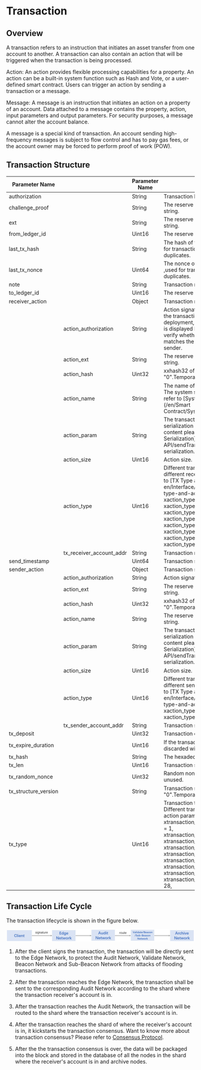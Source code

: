 # Transaction 

## Overview

A transaction refers to an instruction that initiates an asset transfer from one account to another. A transaction can also contain an action that will be triggered when the transaction is being processed.

Action: An action provides flexible processing capabilities for a property. An action can be a built-in system function such as Hash and Vote, or a user-defined smart contract. Users can trigger an action by sending a transaction or a message.

Message: A message is an instruction that initiates an action on a property of an account. Data attached to a message contains the property, action, input parameters and output parameters. For security purposes, a message cannot alter the account balance.

A message is a special kind of transaction. An account sending high-frequency messages is subject to flow control and has to pay gas fees, or the account owner may be forced to perform proof of work (POW).

## Transaction Structure

| Parameter Name       |                          | Parameter Name | Description                                                  |
| -------------------- | ------------------------ | -------------- | ------------------------------------------------------------ |
| authorization        |                          | String         | Transaction body signature.                                  |
| challenge_proof      |                          | String         | The reserve parameter, default to empty string.              |
| ext                  |                          | String         | The reserve parameter, default to empty string.              |
| from_ledger_id       |                          | Uint16         | The reserve parameter, default to "0".                       |
| last_tx_hash         |                          | String         | The hash of the previous transaction ,used for transaction sorting and removing duplicates. |
| last_tx_nonce        |                          | Uint64         | The nonce of the previous transaction ,used for transaction sorting and removing duplicates. |
| note                 |                          | String         | Transaction note.                                            |
| to_ledger_id         |                          | Uint16         | The reserve parameter, default to "0".                       |
| receiver_action      |                          | Object         | Transaction receiver action.                                 |
|                      | action_authorization     | String         | Action signature, JSON structure. When the transaction is application contract deployment, the public key of the contract is displayed here. The public key is used to verify whether the contract account matches the account of the transaction sender. |
|                      | action_ext               | String         | The reserve parameter, default to empty string.              |
|                      | action_hash              | Uint32         | xxhash32 of the action.Default to "0".Temporary unused.      |
|                      | action_name              | String         | The name of contract function.<br/>The system smart contract function,please refer to [System Smart Contract API](/en/Smart Contract/SystemContractAPI.md). |
|                      | action_param             | String         | The transaction receiver action.The serialization of different action perform content please refer to [Action Param Serialization](docs- en/Interface/RPC-API/sendTransaction/action-param-serialization.md). |
|                      | action_size              | Uint16         | Action size.                                                 |
|                      | action_type              | Uint16         | Different transaction type correspond to different receiver action type, please refer to [TX Type and Action Type](docs- en/Interface/RPC-API/sendTransaction/tx-type-and-action-type.md).<br/>xaction_type_asset_out                = 0,  <br/>xaction_type_create_contract_account    = 3,    <br/>xaction_type_run_contract              = 5,    <br/>xaction_type_asset_in                = 6,    <br/>xaction_type_pledge_token_vote          = 21,   <br/>xaction_type_redeem_token_vote          = 22,<br/>xaction_type_pledge_token               = 23,   <br/>xaction_type_redeem_token               = 24, |
|                      | tx_receiver_account_addr | String         | Transaction receiver account address.                        |
| send_timestamp       |                          | Uint64         | Transaction send timestamp.                                  |
| sender_action        |                          | Object         | Transaction sender action.                                   |
|                      | action_authorization     | String         | Action signature, JSON structure.                            |
|                      | action_ext               | String         | The reserve parameter, default to empty string.              |
|                      | action_hash              | Uint32         | xxhash32 of the action.Default to "0".Temporary unused.      |
|                      | action_name              | String         | The reserve parameter, default to empty string.              |
|                      | action_param             | String         | The transaction sender action.The serialization of different action perform content please refer to [Action Param Serialization](docs- en/Interface/RPC-API/sendTransaction/action-param-serialization.md). |
|                      | action_size              | Uint16         | Action size.                                                 |
|                      | action_type              | Uint16         | Different transaction types correspond to different sender action types, please refer to [TX Type and Action Type](docs- en/Interface/RPC-API/sendTransaction/tx-type-and-action-type.md).<br/>xaction_type_asset_out                  = 0,    <br/>xaction_type_source_null =1, |
|                      | tx_sender_account_addr   | String         | Transaction sender account address.                          |
| tx_deposit           |                          | Uint32         | Transaction deposit.The unit is uTOP.                        |
| tx_expire_duration   |                          | Uint16         | If the transaction expires, it will be discarded with the default time of 100s. |
| tx_hash              |                          | String         | The hexadecimal of the transaction hash.                     |
| tx_len               |                          | Uint16         | Transaction size.                                            |
| tx_random_nonce      |                          | Uint32         | Random nonce.Default to "0".Temporary unused.                |
| tx_structure_version |                          | String         | Transaction structure version.Default to "0".Temporary unused. |
| tx_type              |                          | Uint16         | Transaction type.<br/>Different transaction types have different action param and action type in action.<br/>xtransaction_type_create_contract_account       = 1, <br/>xtransaction_type_run_contract                            = 3,<br/>xtransaction_type_transfer                                     = 4,<br/>xtransaction_type_vote                                             = 20, <br/>xtransaction_type_abolish_vote                               = 21,<br/>xtransaction_type_pledge_token_gas                      = 22,  <br/>xtransaction_type_redeem_token_gas                    = 23,   <br/>xtransaction_type_pledge_token_vote                     = 27,<br/>xtransaction_type_redeem_token_vote                    = 28, |

## Transaction Life Cycle

The transaction lifecycle is shown in the figure below.

![Snap47](TransactionProtocol.assets/Snap47-1599553864316.jpg)

1. After the client signs the transaction, the transaction will be directly sent to the Edge Network, to protect the Audit Network, Validate Network, Beacon Network and Sub-Beacon Network from attacks of flooding transactions.

2. After the transaction reaches the Edge Network, the transaction shall be sent to the corresponding Audit Network according to the shard where the transaction receiver's account is in.

3. After the transaction reaches the Audit Network, the transaction will be routed to the shard where the transaction receiver's account is in.

4. After the transaction reaches the shard of where the receiver's account is in, it kickstarts the transaction consensus. Want to know more about transaction consensus? Please refer to [Consensus Protocol](/en/AboutTOPNetwork/Protocol/ConsensusProtocol.md).

5. After the the transaction consensus is over, the data will be packaged into the block and stored in the database of all the nodes in the shard where the receiver's account is in and archive nodes.

